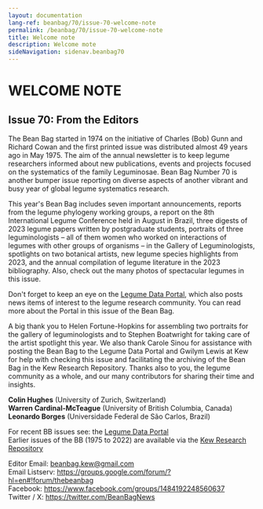 ```yaml
---
layout: documentation
lang-ref: beanbag/70/issue-70-welcome-note
permalink: /beanbag/70/issue-70-welcome-note
title: Welcome note
description: Welcome mote
sideNavigation: sidenav.beanbag70
---
```


# WELCOME NOTE

## Issue 70: From the Editors

The Bean Bag started in 1974 on the initiative of Charles (Bob) Gunn and Richard Cowan and the first printed issue was distributed almost 49 years ago in May 1975. The aim of the annual newsletter is to keep legume researchers informed about new publications, events and projects focused on the systematics of the family Leguminosae. Bean Bag Number 70 is another bumper issue reporting on diverse aspects of another vibrant and busy year of global legume systematics research.  

This year's Bean Bag includes seven important announcements, reports from the legume phylogeny working groups, a report on the 8th International Legume Conference held in August in Brazil, three digests of 2023 legume papers written by postgraduate students, portraits of three leguminologists – all of them women who worked on interactions of legumes with other groups of organisms – in the Gallery of Leguminologists, spotlights on two botanical artists, new legume species highlights from 2023, and the annual compilation of legume literature in the 2023 bibliography. Also, check out the many photos of spectacular legumes in this issue.  

Don't forget to keep an eye on the [Legume Data Portal](https://www.legumedata.org/), which also posts news items of interest to the legume research community. You can read more about the Portal in this issue of the Bean Bag.  

A big thank you to Helen Fortune-Hopkins for assembling two portraits for the gallery of leguminologists and to Stephen Boatwright for taking care of the artist spotlight this year. We also thank Carole Sinou for assistance with posting the Bean Bag to the Legume Data Portal and Gwilym Lewis at Kew for help with checking this issue and facilitating the archiving of the Bean Bag in the Kew Research Repository. Thanks also to you, the legume community as a whole, and our many contributors for sharing their time and insights.  


**Colin Hughes** (University of Zurich, Switzerland)  
**Warren Cardinal-McTeague** (University of British Columbia, Canada)  
**Leonardo Borges** (Universidade Federal de São Carlos, Brazil)  

For recent BB issues see: the [Legume Data Portal](https://www.legumedata.org/beanbag/issues)  
Earlier issues of the BB (1975 to 2022) are available via the [Kew Research Repository](https://kew.iro.bl.uk/collections/b50e6210-e231-4392-9301-c07bdce223cc?locale=en)  

Editor Email: <beanbag.kew@gmail.com>  
Email Listserv: <https://groups.google.com/forum/?hl=en#!forum/thebeanbag>  
Facebook: <https://www.facebook.com/groups/1484192248560637>  
Twitter / X: <https://twitter.com/BeanBagNews>
